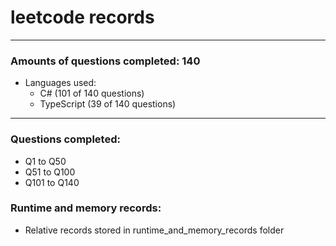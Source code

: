 # leetcode records
-----
### Amounts of questions completed: 140
- Languages used:
  - C# (101 of 140 questions)
  - TypeScript (39 of 140 questions)
-----
### Questions completed:
- Q1 to Q50
- Q51 to Q100
- Q101 to Q140
### Runtime and memory records:
- Relative records stored in runtime_and_memory_records folder